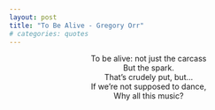 ```yaml
---
layout: post
title: "To Be Alive - Gregory Orr"
# categories: quotes
---
```


<center>
To be alive: not just the carcass
<br>
But the spark.
<br>
That’s crudely put, but…
<br>
If we’re not supposed to dance,
<br>
Why all this music?
<br>
</center>
